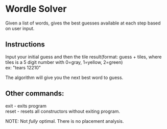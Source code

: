 # Wordle Solver

Given a list of words, gives the best guesses available at each step based on user input.

## Instructions
Input your initial guess and then the tile result(format: guess + tiles, where tiles is a 5 digit number with 0=gray, 1=yellow, 2=green) <br />
ex: "tears 12210"

The algorithm will give you the next best word to guess.

## Other commands:
exit - exits program <br />
reset - resets all constructors without exiting program. <br />

NOTE: Not *fully* optimal. There is no placement analysis.
